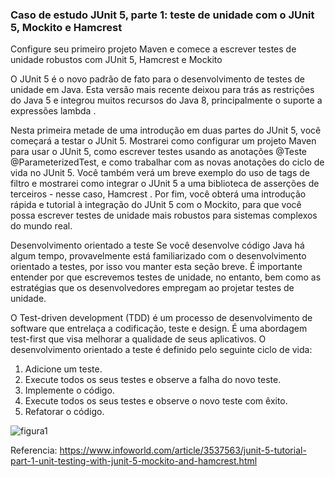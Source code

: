 ### Caso de estudo JUnit 5, parte 1: teste de unidade com o JUnit 5, Mockito e Hamcrest

Configure seu primeiro projeto Maven e comece a escrever testes de unidade robustos com JUnit 5, Hamcrest e Mockito

O JUnit 5 é o novo padrão de fato para o desenvolvimento de testes de unidade em Java. Esta versão mais recente deixou para trás as restrições do Java 5 e integrou muitos recursos do Java 8, principalmente o suporte a expressões lambda .

Nesta primeira metade de uma introdução em duas partes do JUnit 5, você começará a testar o JUnit 5. Mostrarei como configurar um projeto Maven para usar o JUnit 5, como escrever testes usando as anotações @Teste @ParameterizedTest, e como trabalhar com as novas anotações do ciclo de vida no JUnit 5. Você também verá um breve exemplo do uso de tags de filtro e mostrarei como integrar o JUnit 5 a uma biblioteca de asserções de terceiros - nesse caso, Hamcrest . Por fim, você obterá uma introdução rápida e tutorial à integração do JUnit 5 com o Mockito, para que você possa escrever testes de unidade mais robustos para sistemas complexos do mundo real.

Desenvolvimento orientado a teste
Se você desenvolve código Java há algum tempo, provavelmente está familiarizado com o desenvolvimento orientado a testes, por isso vou manter esta seção breve. É importante entender por que escrevemos testes de unidade, no entanto, bem como as estratégias que os desenvolvedores empregam ao projetar testes de unidade.

O Test-driven development (TDD) é um processo de desenvolvimento de software que entrelaça a codificação, teste e design. É uma abordagem test-first que visa melhorar a qualidade de seus aplicativos. O desenvolvimento orientado a teste é definido pelo seguinte ciclo de vida:

1. Adicione um teste.
2. Execute todos os seus testes e observe a falha do novo teste.
3. Implemente o código.
4. Execute todos os seus testes e observe o novo teste com êxito.
5. Refatorar o código.

![figura1](imag/figura1.png)

Referencia: https://www.infoworld.com/article/3537563/junit-5-tutorial-part-1-unit-testing-with-junit-5-mockito-and-hamcrest.html
